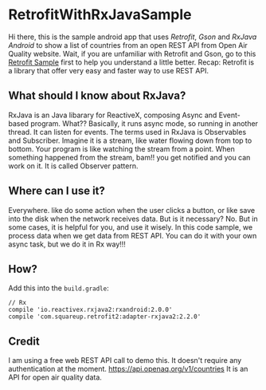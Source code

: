 # RetrofitWithRxJavaSample

Hi there, this is the sample android app that uses *Retrofit*, *Gson* and *RxJava Android* to show a list of countries from an open REST API from Open Air Quality website. Wait, if you are unfamiliar with Retrofit and Gson, go to this [Retrofit Sample](https://github.com/4tee/RetrofitSample) first to help you understand a little better. Recap: Retrofit is a library that offer very easy and faster way to use REST API.


## What should I know about RxJava?

RxJava is an Java libarary for ReactiveX, composing Async and Event-based program. What?? Basically, it runs async mode, so running in another thread. It can listen for events. The terms used in RxJava is Observables and Subscriber. Imagine it is a stream, like water flowing down from top to bottom. Your program is like watching the stream from a point. When something happened from the stream, bam!! you get notified and you can work on it. It is called Observer pattern.

## Where can I use it?
Everywhere. like do some action when the user clicks a button, or like save into the disk when the network receives data. But is it necessary? No. But in some cases, it is helpful for you, and use it wisely. In this code sample, we process data when we get data from REST API. You can do it with your own async task, but we do it in Rx way!!!

## How?

Add this into the ```build.gradle```:
```
// Rx
compile 'io.reactivex.rxjava2:rxandroid:2.0.0'
compile 'com.squareup.retrofit2:adapter-rxjava2:2.2.0'
```

## Credit
I am using a free web REST API call to demo this. It doesn't require any authentication at the moment.
https://api.openaq.org/v1/countries It is an API for open air quality data.
